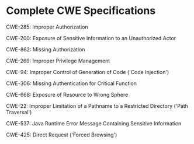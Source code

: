 

# Complete CWE Specifications

CWE-285: Improper Authorization

CWE-200: Exposure of Sensitive Information to an Unauthorized Actor

CWE-862: Missing Authorization

CWE-269: Improper Privilege Management

CWE-94: Improper Control of Generation of Code ('Code Injection')

CWE-306: Missing Authentication for Critical Function

CWE-668: Exposure of Resource to Wrong Sphere

CWE-22: Improper Limitation of a Pathname to a Restricted Directory ('Path Traversal')

CWE-537: Java Runtime Error Message Containing Sensitive Information

CWE-425: Direct Request ('Forced Browsing')